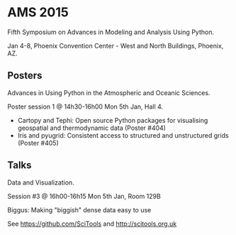 AMS 2015
========

Fifth Symposium on Advances in Modeling and Analysis Using Python.

Jan 4-8, Phoenix Convention Center - West and North Buildings, Phoenix, AZ.

Posters
-------
Advances in Using Python in the Atmospheric and Oceanic Sciences.

Poster session 1 @ 14h30-16h00 Mon 5th Jan, Hall 4.

+ Cartopy and Tephi: Open source  Python packages for visualising geospatial and thermodynamic data (Poster #404)
+ Iris and pyugrid: Consistent access to structured and unstructured grids (Poster #405)

Talks
-----
Data and Visualization.

Session #3 @ 16h00-16h15 Mon 5th Jan, Room 129B

Biggus: Making "biggish" dense data easy to use

See https://github.com/SciTools and http://scitools.org.uk
